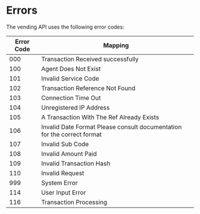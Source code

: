 # Errors

<aside class="notice">
The vending  API uses the following error codes:
</aside>




Error Code | Mapping
---------- | -------
000 | Transaction Received successfully
 100| Agent Does Not Exist
101 | Invalid Service Code
102 | Transaction Reference Not Found
103 | Connection Time Out
104 | Unregistered IP Address
105 | A Transaction With The Ref Already Exists
106 | Invalid Date Format Please consult documentation for the correct format
107 | Invalid Sub Code
108 | Invalid Amount Paid
109 | Invalid Transaction Hash
110|  Invalid Request
999|  System Error
114|  User Input Error
116|  Transaction Processing
